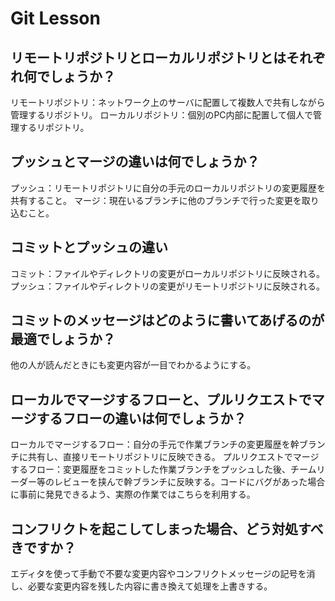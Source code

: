 # Git Lesson

## リモートリポジトリとローカルリポジトリとはそれぞれ何でしょうか？

リモートリポジトリ：ネットワーク上のサーバに配置して複数人で共有しながら管理するリポジトリ。
ローカルリポジトリ：個別のPC内部に配置して個人で管理するリポジトリ。

## プッシュとマージの違いは何でしょうか？

プッシュ：リモートリポジトリに自分の手元のローカルリポジトリの変更履歴を共有すること。
マージ：現在いるブランチに他のブランチで行った変更を取り込むこと。

## コミットとプッシュの違い
コミット：ファイルやディレクトリの変更がローカルリポジトリに反映される。
プッシュ：ファイルやディレクトリの変更がリモートリポジトリに反映される。

## コミットのメッセージはどのように書いてあげるのが最適でしょうか？

他の人が読んだときにも変更内容が一目でわかるようにする。

## ローカルでマージするフローと、プルリクエストでマージするフローの違いは何でしょうか？

ローカルでマージするフロー：自分の手元で作業ブランチの変更履歴を幹ブランチに共有し、直接リモートリポジトリに反映できる。
プルリクエストでマージするフロー：変更履歴をコミットした作業ブランチをプッシュした後、チームリーダー等のレビューを挟んで幹ブランチに反映する。コードにバグがあった場合に事前に発見できるよう、実際の作業ではこちらを利用する。

## コンフリクトを起こしてしまった場合、どう対処すべきですか？

エディタを使って手動で不要な変更内容やコンフリクトメッセージの記号を消し、必要な変更内容を残した内容に書き換えて処理を上書きする。